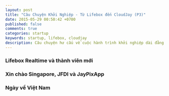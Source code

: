 ```yaml
---
layout: post
title: "Câu Chuyện Khởi Nghiệp - Từ Lifebox đến CloudJay (P3)"
date: 2015-05-29 00:50:42 +0700
published: false
comments: true
categories: startup
keywords: startup, lifebox, cloudjay
description: Câu chuyện hư cấu về cuộc hành trình khởi nghiệp dài đằng đẵng
---
```


### Lifebox Realtime và thành viên mới

### Xin chào Singapore, JFDI và JayPixApp

### Ngày về Việt Nam